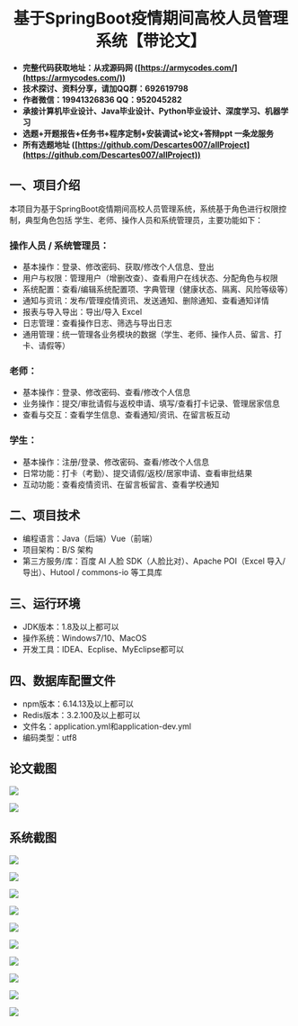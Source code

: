 ﻿<h1 align="center">基于SpringBoot疫情期间高校人员管理系统【带论文】</h1></p>

- <b>完整代码获取地址：从戎源码网 ([https://armycodes.com/](https://armycodes.com/))</b>
- <b>技术探讨、资料分享，请加QQ群：692619798</b>
- <b>作者微信：19941326836  QQ：952045282</b>
- <b>承接计算机毕业设计、Java毕业设计、Python毕业设计、深度学习、机器学习</b>
- <b>选题+开题报告+任务书+程序定制+安装调试+论文+答辩ppt 一条龙服务</b>
- <b>所有选题地址 ([https://github.com/Descartes007/allProject](https://github.com/Descartes007/allProject)) </b>

## 一、项目介绍

本项目为基于SpringBoot疫情期间高校人员管理系统，系统基于角色进行权限控制，典型角色包括 学生、老师、操作人员和系统管理员，主要功能如下：
### 操作人员 / 系统管理员：
- 基本操作：登录、修改密码、获取/修改个人信息、登出
- 用户与权限：管理用户（增删改查）、查看用户在线状态、分配角色与权限
- 系统配置：查看/编辑系统配置项、字典管理（健康状态、隔离、风险等级等）
- 通知与资讯：发布/管理疫情资讯、发送通知、删除通知、查看通知详情
- 报表与导入导出：导出/导入 Excel
- 日志管理：查看操作日志、筛选与导出日志
- 通用管理：统一管理各业务模块的数据（学生、老师、操作人员、留言、打卡、请假等）
### 老师：
- 基本操作：登录、修改密码、查看/修改个人信息
- 业务操作：提交/审批请假与返校申请、填写/查看打卡记录、管理居家信息
- 查看与交互：查看学生信息、查看通知/资讯、在留言板互动
### 学生：
- 基本操作：注册/登录、修改密码、查看/修改个人信息
- 日常功能：打卡（考勤）、提交请假/返校/居家申请、查看审批结果
- 互动功能：查看疫情资讯、在留言板留言、查看学校通知

## 二、项目技术

- 编程语言：Java（后端）Vue（前端）
- 项目架构：B/S 架构
- 第三方服务/库：百度 AI 人脸 SDK（人脸比对）、Apache POI（Excel 导入/导出）、Hutool / commons-io 等工具库


## 三、运行环境

- JDK版本：1.8及以上都可以
- 操作系统：Windows7/10、MacOS
- 开发工具：IDEA、Ecplise、MyEclipse都可以

## 四、数据库配置文件

- npm版本：6.14.13及以上都可以
- Redis版本：3.2.100及以上都可以
- 文件名：application.yml和application-dev.yml
- 编码类型：utf8

## 论文截图

![](screenshot/1.png)

![](screenshot/2.png)

## 系统截图

![](screenshot/3.png)

![](screenshot/4.png)

![](screenshot/5.png)

![](screenshot/6.png)

![](screenshot/7.png)

![](screenshot/8.png)

![](screenshot/9.png)

![](screenshot/10.png)

![](screenshot/11.png)

![](screenshot/12.png)
